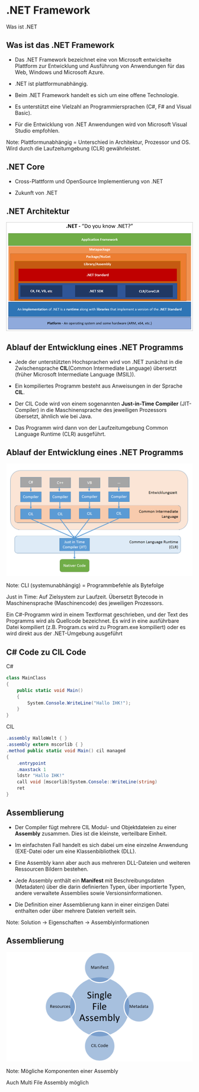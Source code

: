 # .NET Framework

Was ist .NET


<!-- .slide: class="left" -->
## Was ist das .NET Framework

* Das .NET Framework bezeichnet eine von Microsoft entwickelte Plattform zur Entwicklung und Ausführung von Anwendungen für das Web, Windows und Microsoft Azure.

* .NET ist plattformunabhängig.

* Beim .NET Framework handelt es sich um eine offene Technologie.

* Es unterstützt eine Vielzahl an Programmiersprachen (C#, F# and Visual Basic).

* Für die Entwicklung von .NET Anwendungen wird von Microsoft Visual Studio empfohlen.

Note: Plattformunabhängig = Unterschied in Architektur, Prozessor und OS. Wird durch die Laufzeitumgebung (CLR) gewährleistet.


<!-- .slide: class="left" -->
## .NET Core

* Cross-Plattform und OpenSource Implementierung von .NET

* Zukunft von .NET


<!-- .slide: class="left" -->
## .NET Architektur

![DotNet Architektur](images/DotNetArchitecture.png)


<!-- .slide: class="left" -->
## Ablauf der Entwicklung eines .NET Programms

* Jede der unterstützten Hochsprachen wird von .NET zunächst in die Zwischensprache **CIL**(Common Intermediate Language) übersetzt (früher Microsoft Intermediate Language (MSIL)).

* Ein kompiliertes Programm besteht aus Anweisungen in der Sprache **CIL**.

* Der CIL Code wird von einem sogenannten **Just-in-Time Compiler** (JIT-Compiler) in die Maschinensprache des jeweiligen Prozessors übersetzt, ähnlich wie bei Java.

* Das Programm wird dann von der Laufzeitumgebung Common Language Runtime (CLR) ausgeführt.


<!-- .slide: class="left" -->
## Ablauf der Entwicklung eines .NET Programms

![DotNet Compiler CIL zu nativem Code](images/DotNetCILCompiler.png)

Note: CLI (systemunabhängig) = Programmbefehle als Bytefolge

Just in Time: Auf Zielsystem zur Laufzeit. Übersetzt Bytecode in Maschinensprache (Maschinencode) des jeweiligen Prozessors.

Ein C#-Programm wird in einem Textformat geschrieben, und der Text des Programms wird als Quellcode bezeichnet. Es wird in eine ausführbare Datei kompiliert (z.B. Program.cs wird zu Program.exe kompiliert) oder es wird direkt aus der .NET-Umgebung ausgeführt


<!-- .slide: class="left" -->
## C\# Code zu CIL Code

C#

```csharp
class MainClass
{
    public static void Main()
    {
        System.Console.WriteLine("Hallo IHK!");
    }
}
```

CIL

```csharp
.assembly HalloWelt { }
.assembly extern mscorlib { }
.method public static void Main() cil managed
{
    .entrypoint
    .maxstack 1
    ldstr "Hallo IHK!"
    call void [mscorlib]System.Console::WriteLine(string)
    ret
}
```


<!-- .slide: class="left" -->
## Assemblierung

* Der Compiler fügt mehrere CIL Modul- und Objektdateien zu einer **Assembly** zusammen. Dies ist die kleinste, verteilbare Einheit.

* Im einfachsten Fall handelt es sich dabei um eine einzelne Anwendung (EXE-Datei oder um eine Klassenbibliothek (DLL).

* Eine Assembly kann aber auch aus mehreren DLL-Dateien und weiteren Ressourcen Bildern bestehen.

* Jede Assembly enthält ein **Manifest** mit Beschreibungsdaten (Metadaten) über die darin definierten Typen, über importierte Typen, andere verwaltete Assemblies sowie Versionsinformationen.

* Die Definition einer Assemblierung kann in einer einzigen Datei enthalten oder über mehrere Dateien verteilt sein.

Note: Solution -> Eigenschaften -> Assemblyinformationen


<!-- .slide: class="left" -->
## Assemblierung

![Single File Assembly](images/SingleFileAssembly.png)

Note: Mögliche Komponenten einer Assembly

Auch Multi File Assembly möglich